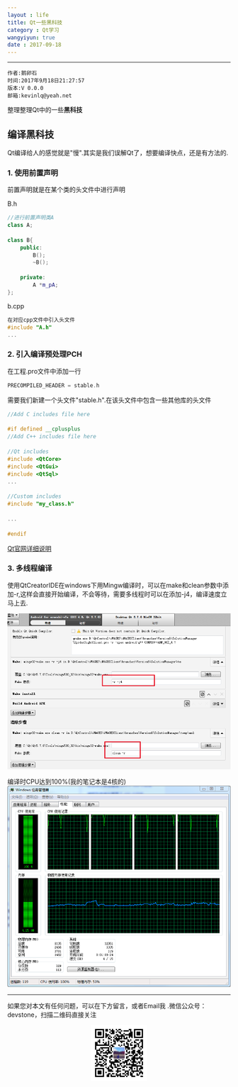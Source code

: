 ```yaml
---
layout : life
title: Qt一些黑科技
category : Qt学习
wangyiyun: true
date : 2017-09-18
---
```


******

    作者:鹅卵石
    时间:2017年9月18日21:27:57
    版本:V 0.0.0
    邮箱:kevinlq@yeah.net

<!-- more -->


整理整理Qt中的一些**黑科技**

## 编译黑科技

Qt编译给人的感觉就是"慢".其实是我们误解Qt了，想要编译快点，还是有方法的.

### 1. 使用前置声明

前置声明就是在某个类的头文件中进行声明

B.h
```C++
//进行前置声明类A
class A;

class B{
    public:
        B();
        ~B();

    private:
        A *m_pA;
};
```

b.cpp
```C++
在对应cpp文件中引入头文件
#include "A.h"
...
```

### 2. 引入编译预处理PCH

在工程.pro文件中添加一行
```C++
PRECOMPILED_HEADER = stable.h
```
需要我们新建一个头文件"stable.h".在该头文件中包含一些其他库的头文件
```C++
//Add C includes file here

#if defined __cplusplus
//Add C++ includes file here

//Qt includes
#include <QtCore>
#include <QtGui>
#include <QtSql>
...

//Custom includes
#include "my_class.h"

...

#endif

```

[Qt官网详细说明](http://doc.qt.io/qt-5/qmake-precompiledheaders.html)

### 3. 多线程编译

使用QtCreatorIDE在windows下用Mingw编译时，可以在make和clean参数中添加-r,这样会直接开始编译，不会等待，需要多线程时可以在添加-j4，编译速度立马上去.

![配置](/res/img/blog/Qt学习/build-setting.png)

编译时CPU达到100%(我的笔记本是4核的)
![满负荷编译](/res/img/blog/Qt学习/build-j4.png)


---

如果您对本文有任何问题，可以在下方留言，或者Email我 .微信公众号：devstone，扫描二维码直接关注
<center>
<img src="/res/img/blog/qrcode_for_devstone.jpg" width="25%" height="25%" />
</center>